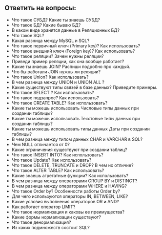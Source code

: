 ## Ответить на вопросы:
- Что такое СУБД? Какие ты знаешь СУБД?
- Что такое БД? Какие бываю БД?
- В каком виде хранятся данные в Реляционных БД?
- Что такое SQL?
- Какая разница между MySQL и SQL?
- Что такое первичный ключ (Primary key)? Как использовать?
- Что такое внешний ключ (Foreign key)? Как использовать?
- Что такое реляции? Зачем нужны реляции?
- Приведи пример реляции, как она вообще работает?
- Какие ты знаешь JOIN? Распиши подробно про каждый.
- Что бы работали JOIN нужны ли реляции?
- Что такое Union? Как использовать?
- В чем разница между UNION и UNION ALL ?
- Какие существуют типы связей в базе данных? Приведите примеры.
- Что такое SELECT ? Как использовать?
- Что такое подзапрос? Как использовать?
- Что такое CREATE TABLE? Как использовать?
- Какие ты можешь использовать Числовые типы данных при создании таблицы?
- Какие ты можешь использовать Текстовые типы данных при создании таблицы?
- Какие ты можешь использовать типы данных Даты при создании таблицы?
- В чем разница между типом данных CHAR и VARCHAR в SQL?
- Чем NULL отличается от 0?
- Какие ограничения существуют при создании таблиц?
- Что такое INSERT INTO? Как использовать?
- Что такое Update? Как использовать?
- Что такое DELETE, TRUNCATE и DROP? В чем их отличие?
- Что такое ALTER TABLE? Как использовать?
- Какие знаешь агрегатные функции? Как использовать?
- В чем разница между операторами GROUP BY и DISTINCT?
- В чем разница между операторами WHERE и HAVING?
- Что такое Order by? Особенности работы Order by?
- Для чего используются операторы IN, BETWEEN, LIKE?
- Какие условия выполнения операторов OR и AND?
- Как работает оператор LIMIT?
- Что такое нормализация и каковы ее преимущества?
- Какие формы нормализации существуют?
- Что такое денормализация?
- Из каких подмножеств состоит SQL?
